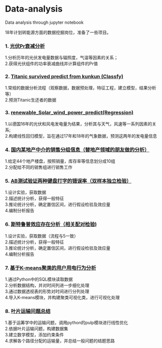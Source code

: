 # Data-analysis
Data analysis through jupyter notebook

18年计划转能源方面的数据挖掘岗位，准备了一些项目。

### 1. [光伏Pr衰减分析](https://github.com/kunkun1230/Data-analysis/tree/master/%E5%85%89%E4%BC%8FPr%E8%A1%B0%E5%87%8F%E5%88%86%E6%9E%90)  
1.分析历年的光伏发电量数据与辐照度，气温等因素的关系；  
2.获得光伏组件的功率衰减曲线并计算组件的Pr值

### 2. [Titanic survived predict from kunkun (Classfy)](https://github.com/kunkun1230/Data-analysis/blob/master/Titanic%20survived%20predict%20from%20kunkun.ipynb)
1.常规的数据分析流程（观察数据，数据预处理，特征工程，建立模型，结果分析等）  
2.预测Titanic生还者的数据

### 3. [renewable_Solar_wind_power_predict(Regression)](https://github.com/kunkun1230/Data-analysis/blob/master/renewable_Solar_wind_power_predict.ipynb)
1.以德国16年的光伏和风电发电量为结果，分析其与天气，风速等一系列因素的关系;  
2.构建线性回归模型，旨在通过17年和18年的气象数据，预测这两年的发电量信息

### 4. [国内某地产中介的销售分组信息（替地产领域的朋友做的分析）](https://github.com/kunkun1230/Data-analysis/tree/master/%E6%A5%BC%E7%9B%98%E5%88%86%E7%BB%84%E9%94%80%E5%94%AE%E5%BB%BA%E6%A8%A1)  
1.给定44个地产楼盘，按照销量，库存率等信息划分成10组  
2.分配给不同的销售组进行销售工作

### 5. [AB测试验证两种键盘打字的错误率（双样本独立检验）](https://github.com/kunkun1230/Data-analysis/tree/master/AB%E6%B5%8B%E8%AF%95%E5%88%86%E6%9E%90) 
1.设计实验，获取数据  
2.描述统计分析，获得一般特征  
3.推论统计分析，确定置信区间，进行假设检验及效应量  
4.编制分析报告  
  
### 6. [斯特鲁普效应存在分析（相关配对检验)](https://github.com/kunkun1230/Data-analysis/tree/master/%E6%96%AF%E7%89%B9%E9%B2%81%E6%99%AE%E6%95%88%E5%BA%94%E5%88%86%E6%9E%90)
1.设计实验，获取数据（流程与5一致）    
2.描述统计分析，获得一般特征  
3.推论统计分析，确定置信区间，进行假设检验及效应量  
4.编制分析报告  

### 7. [基于K-means聚类的用户用电行为分析](https://github.com/kunkun1230/Data-analysis/tree/master/%E5%9F%BA%E4%BA%8EK-means%E8%81%9A%E7%B1%BB%E7%9A%84%E7%94%A8%E6%88%B7%E7%94%A8%E7%94%B5%E8%A1%8C%E4%B8%BA%E5%88%86%E6%9E%90)
1.通过Python中的SQL模块读取数据  
2.分析数据结构，并对时间列进一步细化处理  
3.通过数据透视表的形势对时间进行分列处理    
4.导入K-means模块，并构建聚类可视化类，进行可视化处理  

### 8. [叶片运输问题总结](https://github.com/kunkun1230/Data-analysis/blob/master/%E5%8F%B6%E7%89%87%E8%BF%90%E8%BE%93%E9%97%AE%E9%A2%98%E6%80%BB%E7%BB%93.ipynb)
1.基于运筹学中的运输问题，调用python的pulp模块进行线性优化   
2.依据叶片运输问题，构建数据集    
3.建立数学模型，添加约束条件      
4.求解各个路径分配的运输量，并总结一般问题的结题思路   

